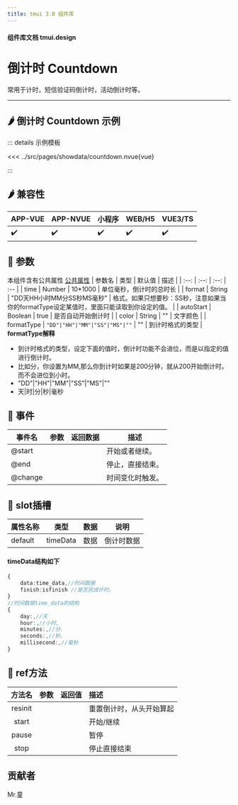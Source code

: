 ```yaml
---
title: tmui 3.0 组件库
---
```


<script setup>
import webview from '../components/mobileWebview.vue'
</script>

#### 组件库文档 tmui.design

# 倒计时 Countdown
常用于计时，短信验证码倒计时，活动倒计时等。

---

## :hot_pepper: 倒计时 Countdown 示例

<webview url="https://tmui.design/h5/#/pages/showdata/countdown"></webview>

::: details 示例模板

<<< ../src/pages/showdata/countdown.nvue{vue}

:::

## :hot_pepper: 兼容性

| APP-VUE | APP-NVUE | 小程序 | WEB/H5 | VUE3/TS |
| --- | --- | --- | --- | --- |
| :heavy_check_mark: | :heavy_check_mark: | :heavy_check_mark: | :heavy_check_mark: | :heavy_check_mark: |

## :seedling: 参数
本组件含有公共属性 [公共属性](/spec/组件公共样式.html)
| 参数名 | 类型 | 默认值 | 描述 |
| :--: | :--: | :--: | :-- |
| time | Number | 10*1000 | 单位毫秒，倒计时的总时长 |
| format | String | "DD天HH小时MM分SS秒MS毫秒" | 格式。如果只想要秒：SS秒，注意如果当你的formatType设定某值时，里面只能读取到你设定的值。 |
| autoStart | Boolean | true | 是否自动开始倒计时 |
| color | String | "" | 文字颜色 |
| formatType | ```"DD"|"HH"|"MM"|"SS"|"MS"|""``` | "" | 到计时格式的类型 |
**formatType解释**
 * 到计时格式的类型，设定下面的值时，倒计时功能不会进位，而是以指定的值进行倒计时。
 * 比如分，你设置为MM,那么你到计时如果是200分钟，就从200开始倒计时。而不会进位到小时。
 * "DD"|"HH"|"MM"|"SS"|"MS"|""
 * 天|时|分|秒|毫秒

## :rose: 事件
| 事件名 | 参数 | 返回数据 | 描述 |
| --- | --- | --- | --- |
| @start |  |  | 开始或者继续。 |
| @end |  |  | 停止，直接结束。 |
| @change |  |  | 时间变化时触发。 |

## :corn: slot插槽
| 属性名称 | 类型 | 数据 | 说明 |
| --- | --- | --- | --- |
| default | timeData | 数据 | 倒计时数据 |

#### timeData结构如下
```ts
{
	data:time_data,//时间数据
	finish:isfinish //是否完成计时。
}
//时间数据time_data的结构
{
	day:,//天
	hour:,//小时,
	minutes:,//分.
	seconds:,//秒。
	millisecond:,//毫秒
}
```

## :green_salad: ref方法
| 方法名 | 参数 | 返回值 | 描述 |
| :--: | :--: | :--: | :-- |
| resinit |  |  | 重置倒计时，从头开始算起 |
| start |  |  | 开始/继续 |
| pause |  |  | 暂停 |
| stop |  |  | 停止直接结束 |

## 贡献者
Mr.童

